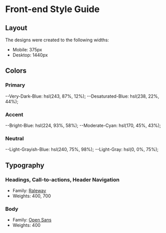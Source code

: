 # Front-end Style Guide

## Layout

The designs were created to the following widths:

- Mobile: 375px
- Desktop: 1440px

## Colors

### Primary

--Very-Dark-Blue: hsl(243, 87%, 12%);
--Desaturated-Blue: hsl(238, 22%, 44%);

### Accent

--Bright-Blue: hsl(224, 93%, 58%);
--Moderate-Cyan: hsl(170, 45%, 43%);

### Neutral

--Light-Grayish-Blue: hsl(240, 75%, 98%);
--Light-Gray: hsl(0, 0%, 75%);

## Typography

### Headings, Call-to-actions, Header Navigation

- Family: [Raleway](https://fonts.google.com/specimen/Raleway)
- Weights: 400, 700

### Body

- Family: [Open Sans](https://fonts.google.com/specimen/Open+Sans)
- Weights: 400